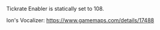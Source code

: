 Tickrate Enabler is statically set to 108.

Ion's Vocalizer: https://www.gamemaps.com/details/17488
